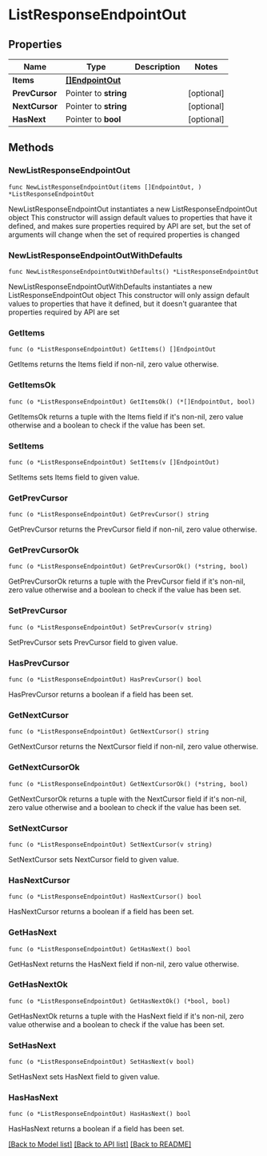 # ListResponseEndpointOut

## Properties

Name | Type | Description | Notes
------------ | ------------- | ------------- | -------------
**Items** | [**[]EndpointOut**](EndpointOut.md) |  | 
**PrevCursor** | Pointer to **string** |  | [optional] 
**NextCursor** | Pointer to **string** |  | [optional] 
**HasNext** | Pointer to **bool** |  | [optional] 

## Methods

### NewListResponseEndpointOut

`func NewListResponseEndpointOut(items []EndpointOut, ) *ListResponseEndpointOut`

NewListResponseEndpointOut instantiates a new ListResponseEndpointOut object
This constructor will assign default values to properties that have it defined,
and makes sure properties required by API are set, but the set of arguments
will change when the set of required properties is changed

### NewListResponseEndpointOutWithDefaults

`func NewListResponseEndpointOutWithDefaults() *ListResponseEndpointOut`

NewListResponseEndpointOutWithDefaults instantiates a new ListResponseEndpointOut object
This constructor will only assign default values to properties that have it defined,
but it doesn't guarantee that properties required by API are set

### GetItems

`func (o *ListResponseEndpointOut) GetItems() []EndpointOut`

GetItems returns the Items field if non-nil, zero value otherwise.

### GetItemsOk

`func (o *ListResponseEndpointOut) GetItemsOk() (*[]EndpointOut, bool)`

GetItemsOk returns a tuple with the Items field if it's non-nil, zero value otherwise
and a boolean to check if the value has been set.

### SetItems

`func (o *ListResponseEndpointOut) SetItems(v []EndpointOut)`

SetItems sets Items field to given value.


### GetPrevCursor

`func (o *ListResponseEndpointOut) GetPrevCursor() string`

GetPrevCursor returns the PrevCursor field if non-nil, zero value otherwise.

### GetPrevCursorOk

`func (o *ListResponseEndpointOut) GetPrevCursorOk() (*string, bool)`

GetPrevCursorOk returns a tuple with the PrevCursor field if it's non-nil, zero value otherwise
and a boolean to check if the value has been set.

### SetPrevCursor

`func (o *ListResponseEndpointOut) SetPrevCursor(v string)`

SetPrevCursor sets PrevCursor field to given value.

### HasPrevCursor

`func (o *ListResponseEndpointOut) HasPrevCursor() bool`

HasPrevCursor returns a boolean if a field has been set.

### GetNextCursor

`func (o *ListResponseEndpointOut) GetNextCursor() string`

GetNextCursor returns the NextCursor field if non-nil, zero value otherwise.

### GetNextCursorOk

`func (o *ListResponseEndpointOut) GetNextCursorOk() (*string, bool)`

GetNextCursorOk returns a tuple with the NextCursor field if it's non-nil, zero value otherwise
and a boolean to check if the value has been set.

### SetNextCursor

`func (o *ListResponseEndpointOut) SetNextCursor(v string)`

SetNextCursor sets NextCursor field to given value.

### HasNextCursor

`func (o *ListResponseEndpointOut) HasNextCursor() bool`

HasNextCursor returns a boolean if a field has been set.

### GetHasNext

`func (o *ListResponseEndpointOut) GetHasNext() bool`

GetHasNext returns the HasNext field if non-nil, zero value otherwise.

### GetHasNextOk

`func (o *ListResponseEndpointOut) GetHasNextOk() (*bool, bool)`

GetHasNextOk returns a tuple with the HasNext field if it's non-nil, zero value otherwise
and a boolean to check if the value has been set.

### SetHasNext

`func (o *ListResponseEndpointOut) SetHasNext(v bool)`

SetHasNext sets HasNext field to given value.

### HasHasNext

`func (o *ListResponseEndpointOut) HasHasNext() bool`

HasHasNext returns a boolean if a field has been set.


[[Back to Model list]](../README.md#documentation-for-models) [[Back to API list]](../README.md#documentation-for-api-endpoints) [[Back to README]](../README.md)


